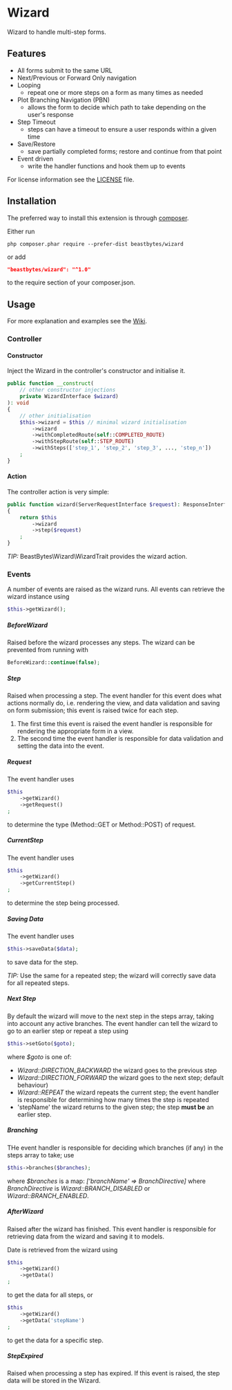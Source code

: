 # Wizard
Wizard to handle multi-step forms.

## Features

- All forms submit to the same URL
- Next/Previous or Forward Only navigation
- Looping
  - repeat one or more steps on a form as many times as needed
- Plot Branching Navigation (PBN)
  - allows the form to decide which path to take depending on the user's response
- Step Timeout
  - steps can have a timeout to ensure a user responds within a given time
- Save/Restore
  - save partially completed forms; restore and continue from that point
- Event driven
  - write the handler functions and hook them up to events

For license information see the [LICENSE](LICENSE.md) file.

## Installation

The preferred way to install this extension is through [composer](https://getcomposer.org/download/).

Either run
```
php composer.phar require --prefer-dist beastbytes/wizard
```
or add
```json
"beastbytes/wizard": "^1.0"
```
to the require section of your composer.json.

## Usage
For more explanation and examples see the [Wiki](https://github.com/beastbytes/wizard/wiki).
### Controller
#### Constructor
Inject the Wizard in the controller's constructor and initialise it.

```php
public function __construct(
    // other constructor injections
    private WizardInterface $wizard)
): void
{
    // other initialisation
    $this->wizard = $this // minimal wizard initialisation
        ->wizard
        ->withCompletedRoute(self::COMPLETED_ROUTE)
        ->withStepRoute(self::STEP_ROUTE)
        ->withSteps(['step_1', 'step_2', 'step_3', ..., 'step_n'])
    ;
}
```

#### Action
The controller action is very simple:
```php
public function wizard(ServerRequestInterface $request): ResponseInterface
{
    return $this
        ->wizard
        ->step($request)
    ;
}
```
_TIP:_ BeastBytes\Wizard\WizardTrait provides the wizard action.

### Events
A number of events are raised as the wizard runs. All events can retrieve the wizard instance using
```php
$this->getWizard();
```

##### BeforeWizard
Raised before the wizard processes any steps. The wizard can be prevented from running with 
```php
BeforeWizard::continue(false);
```

##### Step
Raised when processing a step. The event handler for this event does what actions normally do, i.e. rendering the view, and data validation and saving on form submission; this event is raised twice for each step.

  1. The first time this event is raised the event handler is responsible for rendering the appropriate form in a view.
  2. The second time the event handler is responsible for data validation and setting the data into the event.

##### Request
The event handler uses
```php
$this
    ->getWizard()
    ->getRequest()
;
```
to determine the type (Method::GET or Method::POST) of request.

##### CurrentStep
The event handler uses
```php
$this
    ->getWizard()
    ->getCurrentStep()
;
```
to determine the step being processed.

##### Saving Data
The event handler uses
```php
$this->saveData($data);
```
to save data for the step.

_TIP:_ Use the same for a repeated step; the wizard will correctly save data for all repeated steps.

##### Next Step
By default the wizard will move to the next step in the steps array, taking into account any active branches. The event handler can tell the wizard to go to an earlier step or repeat a step using
```php
$this->setGoto($goto);
```
where _$goto_ is one of:
* _Wizard::DIRECTION_BACKWARD_ the wizard goes to the previous step
* _Wizard::DIRECTION_FORWARD_ the wizard goes to the next step; default behaviour)
* _Wizard::REPEAT_ the wizard repeats the current step; the event handler is responsible for determining how many times the step is repeated
* 'stepName' the wizard returns to the given step; the step **must be** an earlier step.

##### Branching
THe event handler is responsible for deciding which branches (if any) in the steps array to take; use
```php
$this->branches($branches);
```
where _$branches_ is a map: _['branchName' => BranchDirective]_ where _BranchDirective_ is _Wizard::BRANCH_DISABLED_ or _Wizard::BRANCH_ENABLED_.

##### AfterWizard
Raised after the wizard has finished. This event handler is responsible for retrieving data from the wizard and saving it to models.

Date is retrieved from the wizard using
```php
$this
    ->getWizard()
    ->getData()
;
```
to get the data for all steps, or
```php
$this
    ->getWizard()
    ->getData('stepName')
;
```
to get the data for a specific step.

##### StepExpired
Raised when processing a step has expired. If this event is raised, the step data will be stored in the Wizard.
